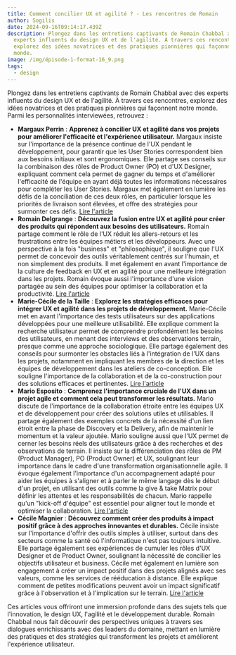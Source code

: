 ```yaml
---
title: Comment concilier UX et agilité ? - Les rencontres de Romain
author: Sogilis
date: 2024-09-16T09:14:17.439Z
description: Plongez dans les entretiens captivants de Romain Chabbal avec des
  experts influents du design UX et de l'agilité. À travers ces rencontres,
  explorez des idées novatrices et des pratiques pionnières qui façonnent notre
  monde.
image: /img/épisode-1-format-16_9.png
tags:
  - design
---
```

Plongez dans les entretiens captivants de Romain Chabbal avec des experts influents du design UX et de l'agilité. À travers ces rencontres, explorez des idées novatrices et des pratiques pionnières qui façonnent notre monde. Parmi les personnalités interviewées, retrouvez :

* **Margaux Perrin** : **Apprenez à concilier UX et agilité dans vos projets pour améliorer l'efficacité et l'expérience utilisateur.** Margaux insiste sur l'importance de la présence continue de l'UX pendant le développement, pour garantir que les User Stories correspondent bien aux besoins initiaux et sont ergonomiques. Elle partage ses conseils sur la combinaison des rôles de Product Owner (PO) et d'UX Designer, expliquant comment cela permet de gagner du temps et d'améliorer l'efficacité de l'équipe en ayant déjà toutes les informations nécessaires pour compléter les User Stories. Margaux met également en lumière les défis de la conciliation de ces deux rôles, en particulier lorsque les priorités de livraison sont élevées, et offre des stratégies pour surmonter ces défis. [Lire l'article](https://medium.com/uxshadow/margaux-perrin-comment-concilier-ux-et-agilit%C3%A9-b4216c580c61)
* **Romain Delgrange** : **Découvrez la fusion entre UX et agilité pour créer des produits qui répondent aux besoins des utilisateurs.** Romain partage comment le rôle de l'UX réduit les allers-retours et les frustrations entre les équipes métiers et les développeurs. Avec une perspective à la fois "business" et "philosophique", il souligne que l'UX permet de concevoir des outils véritablement centrés sur l'humain, et non simplement des produits. Il met également en avant l'importance de la culture de feedback en UX et en agilité pour une meilleure intégration dans les projets. Romain évoque aussi l'importance d'une vision partagée au sein des équipes pour optimiser la collaboration et la productivité. [Lire l'article](https://medium.com/uxshadow/romain-delgrange-comment-concilier-ux-et-agilit%C3%A9-2-df1e53f4cc9c)
* **Marie-Cécile de la Taille** : **Explorez les stratégies efficaces pour intégrer UX et agilité dans les projets de développement.** Marie-Cécile met en avant l'importance des tests utilisateurs sur des applications développées pour une meilleure utilisabilité. Elle explique comment la recherche utilisateur permet de comprendre profondément les besoins des utilisateurs, en menant des interviews et des observations terrain, presque comme une approche sociologique. Elle partage également des conseils pour surmonter les obstacles liés à l'intégration de l'UX dans les projets, notamment en impliquant les membres de la direction et les équipes de développement dans les ateliers de co-conception. Elle souligne l'importance de la collaboration et de la co-construction pour des solutions efficaces et pertinentes. [Lire l'article](https://medium.com/uxshadow/marie-c%C3%A9cile-de-la-taille-comment-concilier-ux-et-agilit%C3%A9-3-14d33eaeaeed)
* **Mario Esposito** : **Comprenez l'importance cruciale de l'UX dans un projet agile et comment cela peut transformer les résultats.** Mario discute de l'importance de la collaboration étroite entre les équipes UX et de développement pour créer des solutions utiles et utilisables. Il partage également des exemples concrets de la nécessité d'un lien étroit entre la phase de Discovery et la Delivery, afin de maintenir le momentum et la valeur ajoutée. Mario souligne aussi que l'UX permet de cerner les besoins réels des utilisateurs grâce à des recherches et des observations de terrain. Il insiste sur la différenciation des rôles de PM (Product Manager), PO (Product Owner) et UX, soulignant leur importance dans le cadre d'une transformation organisationnelle agile. Il évoque également l'importance d'un accompagnement adapté pour aider les équipes à s'aligner et à parler le même langage dès le début d'un projet, en utilisant des outils comme la give & take Matrix pour définir les attentes et les responsabilités de chacun. Mario rappelle qu'un "kick-off d'équipe" est essentiel pour aligner tout le monde et optimiser la collaboration. [Lire l'article](https://medium.com/uxshadow/mario-esposito-4-limportance-de-l-ux-dans-un-projet-agile-0f8a78dd772e)
* **Cécile Magnier** : **Découvrez comment créer des produits à impact positif grâce à des approches innovantes et durables.** Cécile insiste sur l'importance d'offrir des outils simples à utiliser, surtout dans des secteurs comme la santé où l'informatique n'est pas toujours intuitive. Elle partage également ses expériences de cumuler les rôles d'UX Designer et de Product Owner, soulignant la nécessité de concilier les objectifs utilisateur et business. Cécile met également en lumière son engagement à créer un impact positif dans des projets alignés avec ses valeurs, comme les services de rééducation à distance. Elle explique comment de petites modifications peuvent avoir un impact significatif grâce à l'observation et à l'implication sur le terrain. [Lire l'article](https://medium.com/uxshadow/c%C3%A9cile-magnier-5-comment-cr%C3%A9er-des-produits-%C3%A0-impact-positif-2c54713136fd)

Ces articles vous offriront une immersion profonde dans des sujets tels que l'innovation, le design UX, l'agilité et le développement durable. Romain Chabbal nous fait découvrir des perspectives uniques à travers ses dialogues enrichissants avec des leaders du domaine, mettant en lumière des pratiques et des stratégies qui transforment les projets et améliorent l'expérience utilisateur.